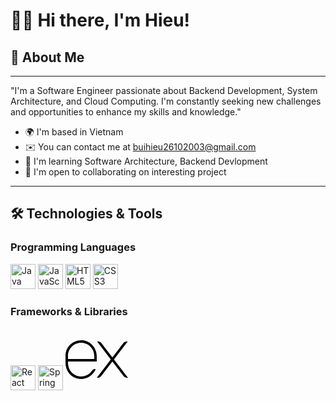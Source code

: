 # 👨‍💻 Hi there, I'm Hieu!
## 🚀 About Me
***
"I'm a Software Engineer passionate about Backend Development, System Architecture, and Cloud Computing. I'm constantly seeking new challenges and opportunities to enhance my skills and knowledge."
* 🌍  I'm based in Vietnam
* ✉️  You can contact me at buihieu26102003@gmail.com
* 🧠  I'm learning Software Architecture, Backend Devlopment
* 🤝  I'm open to collaborating on interesting project
***
## 🛠️ Technologies & Tools
### Programming Languages
<div align="left">
 <img src="https://cdn.jsdelivr.net/gh/devicons/devicon/icons/java/java-original.svg" width="40" height="40" alt="Java" />
  <img src="https://cdn.jsdelivr.net/gh/devicons/devicon/icons/javascript/javascript-original.svg" width="40" height="40" alt="JavaScript" />
 <img src="https://cdn.jsdelivr.net/gh/devicons/devicon/icons/html5/html5-original.svg" width="40" height="40" alt="HTML5" />
  <img src="https://cdn.jsdelivr.net/gh/devicons/devicon/icons/css3/css3-original.svg" width="40" height="40" alt="CSS3" />
</div>

### Frameworks & Libraries
<div align="left">
<img src="https://cdn.jsdelivr.net/gh/devicons/devicon/icons/react/react-original.svg" width="40" height="40" alt="React" />
<img src="https://cdn.jsdelivr.net/gh/devicons/devicon/icons/spring/spring-original.svg" width="40" height="40" alt="Spring" />
<svg xmlns="http://www.w3.org/2000/svg" x="0px" y="0px" width="100" height="100" viewBox="0 0 50 50">
<path d="M49.729 11h-.85c-1.051 0-2.041.49-2.68 1.324l-8.7 11.377-8.7-11.377C28.162 11.49 27.171 11 26.121 11h-.85l10.971 14.346L25.036 40h.85c1.051 0 2.041-.49 2.679-1.324L37.5 26.992l8.935 11.684C47.073 39.51 48.063 40 49.114 40h.85L38.758 25.346 49.729 11zM21.289 34.242c-2.554 3.881-7.582 5.87-12.389 4.116C4.671 36.815 2 32.611 2 28.109L2 27h12v0h11l0-4.134c0-6.505-4.818-12.2-11.295-12.809C6.273 9.358 0 15.21 0 22.5l0 5.573c0 5.371 3.215 10.364 8.269 12.183 6.603 2.376 13.548-1.17 15.896-7.256 0 0 0 0 0 0h-.638C22.616 33 21.789 33.481 21.289 34.242zM2 22.5C2 16.71 6.71 12 12.5 12S23 16.71 23 22.5V25H2V22.5z"></path>
</svg>
</div>
